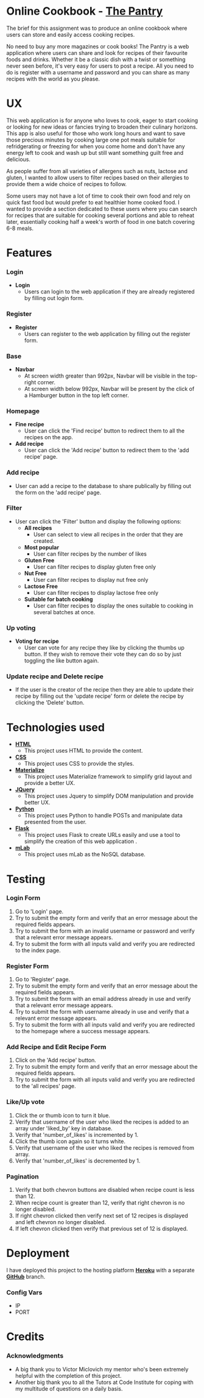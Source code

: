 # Online Cookbook - <a href="http://online-cookbook-tou.herokuapp.com/" target="_blank">The Pantry</a>

The brief for this assignment was to produce an online cookbook where users can
store and easily access cooking recipes. 

No need to buy any more magazines or cook books! The Pantry is a web application
where users can share and look for recipes of their favourite foods and drinks.
Whether it be a classic dish with a twist or something never seen before, it's 
very easy for users to post a recipe. All you need to do is register with 
a username and password and you can share as many recipes with the world as you please.

# UX

This web application is for anyone who loves to cook, eager to start cooking or
looking for new ideas or fancies trying to broaden their culinary horizons.
This app is also useful for those who work long hours and want to save those precious
minutes by cooking large one pot meals suitable for refridgerating or freezing for when you come home and don't
have any energy left to cook and wash up but still want something guilt free and
delicious.

As people suffer from all varieties of allergens such as nuts, lactose and gluten,
I wanted to allow users to filter recipes based on their allergies to provide them
a wide choice of recipes to follow.

Some users may not have a lot of time to cook their own food and rely on quick
fast food but would prefer to eat healthier home cooked food. I wanted to
provide a section dedicated to these users where you can search for recipes that 
are suitable for cooking several portions and able to reheat later, essentially
cooking half a week's worth of food in one batch covering 6-8 meals.

# Features
### Login
* __Login__
    * Users can login to the web application if they are already registered by
    filling out login form.

### Register
* __Register__
    * Users can register to the web application by filling out the register form.

### Base
* __Navbar__
    *  At screen width greater than 992px, Navbar will be visible in the top-right corner.
    *  At screen width below 992px, Navbar will be present by the click of a Hamburger
    button in the top left corner.

### Homepage
* __Fine recipe__ 
    * User can click the 'Find recipe' button to redirect them to all the recipes
    on the app.
* __Add recipe__
    * User can click the 'Add recipe' button to redirect them to the 'add recipe'
    page.

### Add recipe
* User can add a recipe to the database to share publically by filling out the 
form on the 'add recipe' page.

### Filter
* User can click the 'Filter' button and display the following options:
    * __All recipes__
        * User can select to view all recipes in the order that they are created.
    * __Most popular__
        * User can filter recipes by the number of likes 
    * __Gluten Free__
        * User can filter recipes to display gluten free only  
    * __Nut Free__
        * User can filter recipes to display nut free only  
    * __Lactose Free__
        * User can filter recipes to display lactose free only  
    * __Suitable for batch cooking__
        * User can filter recipes to display the ones suitable to cooking in several batches
        at once.

### Up voting
* __Voting for recipe__ 
    * User can vote for any recipe they like by clicking the thumbs up button. 
    If they wish to remove their vote they can do so by just toggling the like button
    again.

### Update recipe and Delete recipe
* If the user is the creator of the recipe then they are able to update their recipe
by filling out the 'update recipe' form or delete the recipe by clicking the 'Delete'
button.

# Technologies used
* [__HTML__](https://devdocs.io/html/) 
    * This project uses HTML to provide the content.
* [__CSS__](https://devdocs.io/css/) 
    * This project uses CSS to provide the styles.
* [__Materialize__](https://materializecss.com/getting-started.html)
    * This project uses Materialize framework to simplify grid layout and provide a better UX. 
* [__JQuery__](https://api.jquery.com/)
    * This project uses Jquery to simplify DOM manipulation and provide better UX.
* [__Python__](https://docs.python.org/release/3.4.3/)
    * This project uses Python to handle POSTs and manipulate data presented from the user.
* [__Flask__](http://flask.pocoo.org/docs/1.0/)
    * This project uses Flask to create URLs easily and use a tool to simplify the creation of this web application . 
* [__mLab__](https://docs.mlab.com/)
    * This project uses mLab as the NoSQL database.

# Testing
### Login Form
1. Go to 'Login' page.
2. Try to submit the empty form and verify that an error message about the required fields appears.
3. Try to submit the form with an invalid username or password and verify that a relevant error message appears.
4. Try to submit the form with all inputs valid and verify you are redirected to the index page.

### Register Form
1. Go to 'Register' page.
2. Try to submit the empty form and verify that an error message about the required fields appears.
3. Try to submit the form with an email address already in use and verify that a relevant error message appears.
4. Try to submit the form with username already in use and verify that a relevant error message appears.
6. Try to submit the form with all inputs valid and verify you are redirected to the homepage where a success message appears.

### Add Recipe and Edit Recipe Form
1. Click on the 'Add recipe' button.
2. Try to submit the empty form and verify that an error message about the required fields appears.
3. Try to submit the form with all inputs valid and verify you are redirected to the 'all recipes' page.

### Like/Up vote
1. Click the  or thumb icon to turn it blue.
2. Verify that username of the user who liked the recipes is added to an array under 'liked_by' key in database.
3. Verify that 'number_of_likes' is incremented by 1.
4. Click the thumb icon again so it turns white.
5. Verify that username of the user who liked the recipes is removed from array.
6. Verify that 'number_of_likes' is decremented by 1.

### Pagination
1. Verify that both chevron buttons are disabled when recipe count is less than 12.
2. When recipe count is greater than 12, verify that right chevron is no longer disabled.
2. If right chevron clicked then verify next set of 12 recipes is displayed and left chevron no longer disabled.
3. If left chevron clicked then verify that previous set of 12 is displayed.

# Deployment
I have deployed this project to the hosting platform [__Heroku__](https://devcenter.heroku.com/categories/reference)
with a separate [__GitHub__](https://github.com/) branch.
### Config Vars
* IP
* PORT

# Credits
### Acknowledgments
* A big thank you to Victor Miclovich my mentor who's been extremely helpful with
the completion of this project.
* Another big thank you to all the Tutors at Code Institute for coping with my multitude of questions on a daily basis.